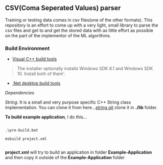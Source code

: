 ## CSV(Coma Seperated Values) parser

Training or testing data comes in csv files(one of the other formats). This repository is an effort to come up with a very light, small library to parse the csv files and get to and get the stored data with as little effort as possible on the part of the implementor of the ML algorithms.

### Build Environment

- [Visual C++ build tools](https://aka.ms/buildtools)
> The installer optionally installs Windows SDK 8.1 and Windows SDK 10. Install both of them'.
- [.Net desktop build tools](https://docs.microsoft.com/en-us/visualstudio/install/workload-component-id-vs-build-tools?view=vs-2019#net-desktop-build-tools)


_Dependencies_

*String*. It is a small and very purpose specific C++ String class implementation. You can clone it from here...[string.git](https://github.com/sohail/String.git) clone it in **./lib** folder. 

**To build example application**, I do this...

```

.\pre-build.bat

msbuild project.xml


```

**project.xml** will try to build an application in folder **Example-Application** and then copy it outside of the **Example-Application** folder





